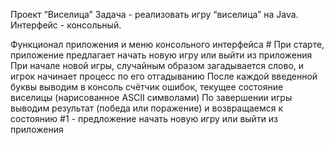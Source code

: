 Проект “Виселица” 
Задача - реализовать игру “виселица” на Java. Интерфейс - консольный.

Функционал приложения и меню консольного интерфейса #
При старте, приложение предлагает начать новую игру или выйти из приложения
При начале новой игры, случайным образом загадывается слово, и игрок начинает процесс по его отгадыванию
После каждой введенной буквы выводим в консоль счётчик ошибок, текущее состояние виселицы (нарисованное ASCII символами)
По завершении игры выводим результат (победа или поражение) и возвращаемся к состоянию #1 - предложение начать новую игру или выйти из приложения
